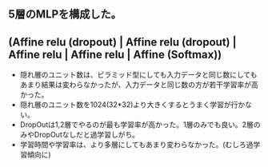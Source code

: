 ## 5層のMLPを構成した。
## (Affine relu (dropout) | Affine relu (dropout) | Affine relu | Affine relu | Affine (Softmax))
- 隠れ層のユニット数は、ピラミッド型にしても入力データと同じ数にしてもあまり結果は変わらなかったが、入力データと同じ数の方が若干学習率が高かった。
- 隠れ層のユニット数を1024(32*32)より大きくするとうまく学習が行かない。
- DropOutは1,2層でやるのが最も学習率が高かった。1層のみでも良い。2層のみやDropOutなしだと過学習しがち。
- 学習時間や学習率は、より多層にしてもあまり変わらなかった。(むしろ過学習傾向に)
